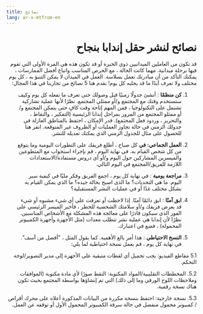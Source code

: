 ```yaml
---
title: نصائح
lang: ar-x-mtfrom-en
---
```

<h1 style=";text-align:right;direction:rtl"> نصائح لنشر حقل إندابا بنجاح </h1> 

<Leader> 

<p style=";text-align:right;direction:rtl"> قد تكون من العاملين الميدانيين ذوي الخبرة أو قد تكون هذه هي المرة الأولى التي تقوم فيها برحلة ميدانية. مهما كانت الحالة ، مع الحرص المناسب واتباع أفضل الممارسات ، يمكنك التأكد من أن مبادرتك تعمل بسلاسة. العمل في الميدان لا يمكن التنبؤ به ، كل يوم مختلف ولا تعرف أبدًا ما قد يجلبه كل يوم! نقدم هنا 5 نصائح من تجاربنا في هذا المجال: </p> 

</Leader> 

<ol style=";text-align:right;direction:rtl"><li style=";text-align:right;direction:rtl"> <strong>كن منظمًا</strong> : أنشئ جدولًا زمنيًا قبل وصولك حتى تعرف ما تفعله كل يوم وكيف ستستخدم وقتك مع المجتمع و/أو ممثلي المجتمع. نظرًا لأنها عملية تشاركية تشتمل على التكنولوجيا ، فمن المهم إتاحة وقت كافٍ حتى يتمكن المجتمع و/أو ممثلو المجتمع من المرور بمراحل إندابا الرئيسية (التفكير ، والتقاط ، والتحرير ، وردود فعل المجتمع). قدر الإمكان ، احتفظ بالمناطق العازلة في جدولك الزمني في حالة تجاوز العمليات أو الظروف غير المتوقعة. انقر هنا للحصول على مثال للجدول الزمني الذي يمكنك تعديله للنشر. </li></ol> 

<ol start="2" style=";text-align:right;direction:rtl"><li style=";text-align:right;direction:rtl"> <strong>العمل الجماعي: في</strong> كل صباح ، أطلع فريقك على التطورات اليومية وما يتوقع من كل شخص القيام به. في نهاية اليوم ، قم بإجراء استجواب مع المتطوعين والميسرين المشاركين حول اليوم و/أو أي دروس مستفادة/الاستعدادات اللازمة للفريق/المجتمع في اليوم التالي. </li></ol> 

<ol start="3" style=";text-align:right;direction:rtl"><li style=";text-align:right;direction:rtl"> <strong>مراجعة يومية</strong> : في نهاية كل يوم ، اجمع الفريق وفكر مليًا في كيفية سير اليوم. ما هي التحديات؟ ما الذى اصبح بحالة جيده؟ ما الذي يمكن القيام به بشكل مختلف غدًا أو في عمليات النشر المستقبلية؟ </li></ol> 

<ol start="4" style=";text-align:right;direction:rtl"><li style=";text-align:right;direction:rtl"> <strong>ابق آمنًا</strong> : ابق دائمًا آمنًا. إذا لاحظت أو تعرفت على أي شيء مشبوه أو شيء قد يعرض فريقك و/أو سلامتك الشخصية للخطر ، فأخبر الميسر الرئيسي على الفور الذي سيكون قادرًا على معالجة هذه المشكلة مع الأشخاص المناسبين. نظرًا لأن إندابا هي عملية نشر تتطلب معدات (مثل الأجهزة وأجهزة الكمبيوتر المحمولة) ، فضع في اعتبارك. </li></ol> 

<ol start="5" style=";text-align:right;direction:rtl"><li style=";text-align:right;direction:rtl"> <strong>النسخ الاحتياطي</strong> : هذا أمر بالغ الأهمية. كما يقول المثل ، &quot;أفضل من آسف&quot;. في نهاية كل يوم ، قم بعمل نسخة احتياطية لما يلي: </li></ol> 

<p style=";text-align:right;direction:rtl"> 5.1 مقاطع الفيديو: يجب تحميل أي لقطات متبقية على الأجهزة إلى مدير التصوير/لوحة التحكم. </p> 

<p style=";text-align:right;direction:rtl"> 5.2. المخططات التقليبية/المواد المكتوبة: التقط صورًا لأي مادة مكتوبة (الموافقات وملاحظات اللوح الورقي وما إلى ذلك) التي تم إنشاؤها بواسطة المجتمع بحيث تكون هناك نسخة رقمية. </p> 

<p style=";text-align:right;direction:rtl"> 5.3. نسخة خارجية: احتفظ بنسخة مكررة من البيانات المذكورة أعلاه على محرك أقراص / كمبيوتر محمول منفصل في حالة سرقة الكمبيوتر المحمول الأول أو توقفه عن العمل. </p> 

